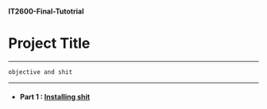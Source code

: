 #### IT2600-Final-Tutotrial
# Project Title
---


 ```objective and shit```


 ---



 - #### Part 1 : __[Installing shit](PART1.md)__
